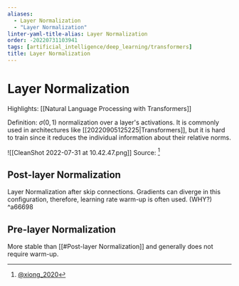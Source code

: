 ```yaml
---
aliases:
  - Layer Normalization
  - "Layer Normalization"
linter-yaml-title-alias: Layer Normalization
order: -20220731103941
tags: [artificial_intelligence/deep_learning/transformers]
title: Layer Normalization
---
```


# Layer Normalization

Highlights: [[Natural Language Processing with Transformers]]

Definition: $\sigma(0, 1)$ normalization over a layer's activations. It is commonly used in architectures like [[20220905125225|Transformers]], but it is hard to train since it reduces the individual information about their relative norms.

![[CleanShot 2022-07-31 at 10.42.47.png]]
Source: [^1]

## Post-layer Normalization

Layer Normalization after skip connections. Gradients can diverge in this configuration, therefore, learning rate warm-up is often used. (WHY?) ^a66698

## Pre-layer Normalization

More stable than [[#Post-layer Normalization]] and generally does not require warm-up.

[^1]: [@xiong_2020](zotero://select/items/@xiong_2020)